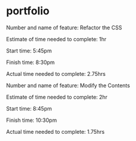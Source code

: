 # portfolio

Number and name of feature: Refactor the CSS

Estimate of time needed to complete: 1hr

Start time: 5:45pm

Finish time: 8:30pm

Actual time needed to complete: 2.75hrs


Number and name of feature: Modify the Contents

Estimate of time needed to complete: 2hr

Start time: 8:45pm

Finish time: 10:30pm

Actual time needed to complete: 1.75hrs